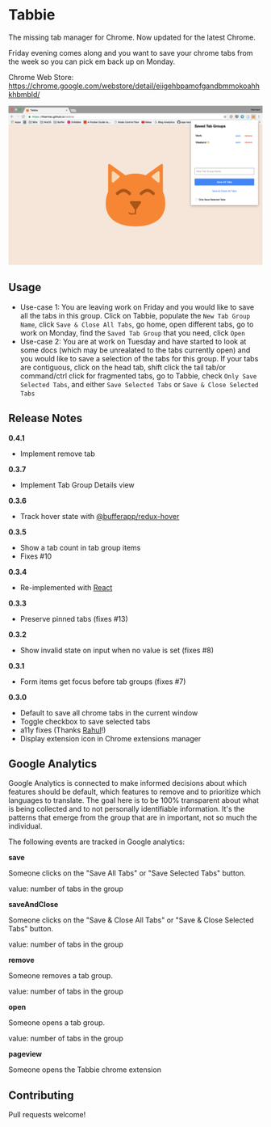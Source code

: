 # Tabbie

The missing tab manager for Chrome. Now updated for the latest Chrome.

Friday evening comes along and you want to save your chrome tabs from the week so you can pick em back up on Monday.

Chrome Web Store: https://chrome.google.com/webstore/detail/eiigehbpamofgandbmmokoahhkhbmbld/

![screenshot](store/screenshot.png)

## Usage
- Use-case 1: You are leaving work on Friday and you would like to save all the tabs in this group. Click on Tabbie, populate the `New Tab Group Name`, click `Save & Close All Tabs`, go home, open different tabs, go to work on Monday, find the `Saved Tab Group` that you need, click `Open`
- Use-case 2: You are at work on Tuesday and have started to look at some docs (which may be unrealated to the tabs currently open) and you would like to save a selection of the tabs for this group. If your tabs are contiguous, click on the head tab, shift click the tail tab/or command/ctrl click for fragmented tabs, go to Tabbie, check `Only Save Selected Tabs`, and either `Save Selected Tabs` or `Save & Close Selected Tabs`

## Release Notes

**0.4.1**

- Implement remove tab

**0.3.7**

- Implement Tab Group Details view

**0.3.6**

- Track hover state with [@bufferapp/redux-hover](https://www.npmjs.com/package/@bufferapp/redux-hover)

**0.3.5**

- Show a tab count in tab group items
- Fixes #10

**0.3.4**

- Re-implemented with [React](https://facebook.github.io/react/)

**0.3.3**

- Preserve pinned tabs (fixes #13)

**0.3.2**

- Show invalid state on input when no value is set (fixes #8)

**0.3.1**

- Form items get focus before tab groups (fixes #7)

**0.3.0**

- Default to save all chrome tabs in the current window
- Toggle checkbox to save selected tabs
- a11y fixes (Thanks [Rahul](https://github.com/Primigenus)!)
- Display extension icon in Chrome extensions manager

## Google Analytics

Google Analytics is connected to make informed decisions about which features should be default, which features to remove and to prioritize which languages to translate. The goal here is to be 100% transparent about what is being collected and to not personally identifiable information. It's the patterns that emerge from the group that are in important, not so much the individual.

The following events are tracked in Google analytics:

**save**

Someone clicks on the "Save All Tabs" or "Save Selected Tabs" button.

value: number of tabs in the group

**saveAndClose**

Someone clicks on the "Save & Close All Tabs" or "Save & Close Selected Tabs" button.

value: number of tabs in the group

**remove**

Someone removes a tab group.

value: number of tabs in the group

**open**

Someone opens a tab group.

value: number of tabs in the group

**pageview**

Someone opens the Tabbie chrome extension

## Contributing

Pull requests welcome!
